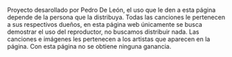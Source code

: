 Proyecto desarollado por Pedro De León, el uso que le den a esta página depende de la persona que la distribuya. Todas las canciones le pertenecen a sus respectivos dueños, en esta página web únicamente se busca demostrar el uso del reproductor, no buscamos distribuir nada. Las canciones e imágenes les pertenecen a los artistas que aparecen en la página. Con esta página no se obtiene ninguna ganancia.
